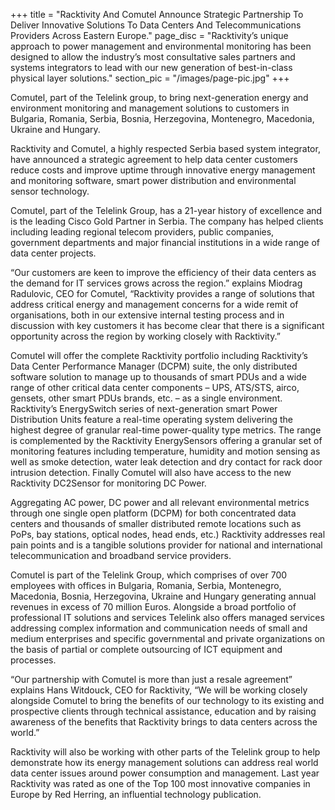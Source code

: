 +++
title = "Racktivity And Comutel Announce Strategic Partnership To Deliver Innovative Solutions To Data Centers And Telecommunications Providers Across Eastern Europe."
page_disc = "Racktivity’s unique approach to power management and environmental monitoring has been designed to allow the industry’s most consultative sales partners and systems integrators to lead with our new generation of best-in-class physical layer solutions."
section_pic = "/images/page-pic.jpg"
+++


Comutel, part of the Telelink group, to bring next-generation energy and environment monitoring and management solutions to customers in Bulgaria, Romania, Serbia, Bosnia, Herzegovina, Montenegro, Macedonia, Ukraine and Hungary.

Racktivity and Comutel, a highly respected Serbia based system integrator, have announced a strategic agreement to help data center customers reduce costs and improve uptime through innovative energy management and monitoring software, smart power distribution and environmental sensor technology.

Comutel, part of the Telelink Group, has a 21-year history of excellence and is the leading Cisco Gold Partner in Serbia. The company has helped clients including leading regional telecom providers, public companies, government departments and major financial institutions in a wide range of data center projects.

“Our customers are keen to improve the efficiency of their data centers as the demand for IT services grows across the region.” explains Miodrag Radulovic, CEO for Comutel, “Racktivity provides a range of solutions that address critical energy and management concerns for a wide remit of organisations, both in our extensive internal testing process and in discussion with key customers it has become clear that there is a significant opportunity across the region by working closely with Racktivity.”

Comutel will offer the complete Racktivity portfolio including Racktivity’s Data Center Performance Manager (DCPM) suite, the only distributed software solution to manage up to thousands of smart PDUs and a wide range of other critical data center components – UPS, ATS/STS, airco, gensets, other smart PDUs brands, etc. – as a single environment. Racktivity’s EnergySwitch series of next-generation smart Power Distribution Units feature a real-time operating system delivering the highest degree of granular real-time power-quality type metrics. The range is complemented by the Racktivity EnergySensors offering a granular set of monitoring features including temperature, humidity and motion sensing as well as smoke detection, water leak detection and dry contact for rack door intrusion detection. Finally Comutel will also have access to the new Racktivity DC2Sensor for monitoring DC Power.

Aggregating AC power, DC power and all relevant environmental metrics through one single open platform (DCPM) for both concentrated data centers and thousands of smaller distributed remote locations such as PoPs, bay stations, optical nodes, head ends, etc.) Racktivity addresses real pain points and is a tangible solutions provider for national and international telecommunication and broadband service providers.

Comutel is part of the Telelink Group, which comprises of over 700 employees with offices in Bulgaria, Romania, Serbia, Montenegro, Macedonia, Bosnia, Herzegovina, Ukraine and Hungary generating annual revenues in excess of 70 million Euros. Alongside a broad portfolio of professional IT solutions and services Telelink also offers managed services addressing complex information and communication needs of small and medium enterprises and specific governmental and private organizations on the basis of partial or complete outsourcing of ICT equipment and processes.

“Our partnership with Comutel is more than just a resale agreement” explains Hans Witdouck, CEO for Racktivity, “We will be working closely alongside Comutel to bring the benefits of our technology to its existing and prospective clients through technical assistance, education and by raising awareness of the benefits that Racktivity brings to data centers across the world.”

Racktivity will also be working with other parts of the Telelink group to help demonstrate how its energy management solutions can address real world data center issues around power consumption and management. Last year Racktivity was rated as one of the Top 100 most innovative companies in Europe by Red Herring, an influential technology publication.